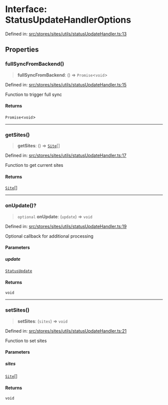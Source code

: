 # Interface: StatusUpdateHandlerOptions

Defined in: [src/stores/sites/utils/statusUpdateHandler.ts:13](https://github.com/Nick2bad4u/Uptime-Watcher/blob/3cce0c3b352c8390536ca3c7399ece50a05faf18/src/stores/sites/utils/statusUpdateHandler.ts#L13)

## Properties

### fullSyncFromBackend()

> **fullSyncFromBackend**: () => `Promise`\<`void`\>

Defined in: [src/stores/sites/utils/statusUpdateHandler.ts:15](https://github.com/Nick2bad4u/Uptime-Watcher/blob/3cce0c3b352c8390536ca3c7399ece50a05faf18/src/stores/sites/utils/statusUpdateHandler.ts#L15)

Function to trigger full sync

#### Returns

`Promise`\<`void`\>

***

### getSites()

> **getSites**: () => [`Site`](../../../../../../shared/types/interfaces/Site.md)[]

Defined in: [src/stores/sites/utils/statusUpdateHandler.ts:17](https://github.com/Nick2bad4u/Uptime-Watcher/blob/3cce0c3b352c8390536ca3c7399ece50a05faf18/src/stores/sites/utils/statusUpdateHandler.ts#L17)

Function to get current sites

#### Returns

[`Site`](../../../../../../shared/types/interfaces/Site.md)[]

***

### onUpdate()?

> `optional` **onUpdate**: (`update`) => `void`

Defined in: [src/stores/sites/utils/statusUpdateHandler.ts:19](https://github.com/Nick2bad4u/Uptime-Watcher/blob/3cce0c3b352c8390536ca3c7399ece50a05faf18/src/stores/sites/utils/statusUpdateHandler.ts#L19)

Optional callback for additional processing

#### Parameters

##### update

[`StatusUpdate`](../../../../../../shared/types/interfaces/StatusUpdate.md)

#### Returns

`void`

***

### setSites()

> **setSites**: (`sites`) => `void`

Defined in: [src/stores/sites/utils/statusUpdateHandler.ts:21](https://github.com/Nick2bad4u/Uptime-Watcher/blob/3cce0c3b352c8390536ca3c7399ece50a05faf18/src/stores/sites/utils/statusUpdateHandler.ts#L21)

Function to set sites

#### Parameters

##### sites

[`Site`](../../../../../../shared/types/interfaces/Site.md)[]

#### Returns

`void`
